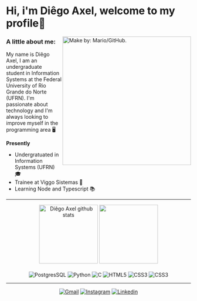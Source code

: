 # Hi, i'm Diêgo Axel, welcome to my profile📌



<img align="right" alt="Make by: Mario/GitHub." src="https://raw.githubusercontent.com/MicaelliMedeiros/micaellimedeiros/master/image/computer-illustration.png" width="350"  height="auto"/>

### A little about me:
My name is Diêgo Axel, I am an undergraduate student in Information Systems at the Federal University of Rio Grande do Norte (UFRN). I'm passionate about technology and I'm always looking to improve myself in the programming area 🖥️  


**Presently**

- Undergratuated in Information Systems (UFRN) 🎓
- Trainee at Viggo Sistemas 👾
- Learning Node and Typescript 📚
___

<div align="center"> 

  <img height="160em" src="https://github-readme-stats.vercel.app/api?username=Diego-Axel&show_icons=true&theme=synthwave" alt="Diêgo Axel github stats" /> 
  <img height="160em" src="https://github-readme-stats.vercel.app/api/top-langs/?username=Diego-Axel&layout=compact&langs_count=16&theme=synthwave"/>



<div style="display: inline_block"><br/>
  <img align="center" alt="PostgresSQL" src="https://img.shields.io/badge/PostgreSQL-316192?style=for-the-badge&logo=postgresql&logoColor=white" />
  <img align="center" alt="Python" src="https://img.shields.io/badge/Python-14354C?style=for-the-badge&logo=python&logoColor=white" />
  <img align="center" alt="C" src="https://img.shields.io/badge/C-00599C?style=for-the-badge&logo=c&logoColor=white">
  <img align="center" alt="HTML5" src="https://img.shields.io/badge/HTML5-E34F26?style=for-the-badge&logo=html5&logoColor=white" />
  <img align="center" alt="CSS3" src="https://img.shields.io/badge/CSS3-1572B6?style=for-the-badge&logo=css3&logoColor=white" />
  <img align="center" alt="CSS3" src="https://img.shields.io/badge/JavaScript-F7DF1E?style=for-the-badge&logo=javascript&logoColor=black" />
  
    
    
 
___
[![Gmail](https://img.shields.io/badge/Gmail-D14836?style=for-the-badge&logo=gmail&logoColor=white)](mailto:diegoaxelbsr@gmail.com?!&&p=4740667362060c04JmltdHM9MTcwMTY0ODAwMCZpZ3VpZD0zM2Y4NTM4Ni0yMDEwLTZhOTEtMzQ3Yi00MDU0MjFjNjZiZTcmaW5zaWQ9NTE5Ng&ptn=3&ver=2&hsh=3&fclid=33f85386-2010-6a91-347b-405421c66be7&psq=gmail&u=a1aHR0cDovL21haWwuZ29vZ2xlLmNvbS9tYWlsP2hsPXB0LUJS&ntb=1)
[![Instagram](https://img.shields.io/badge/Instagram-E4405F?style=for-the-badge&logo=instagram&logoColor=white)](https://instagram.com/diegoaxelbsr)
[![Linkedin](https://img.shields.io/badge/LinkedIn-0077B5?style=for-the-badge&logo=linkedin&logoColor=white)](https://www.linkedin.com/in/di%C3%AAgo-axel-1684452b5/)
